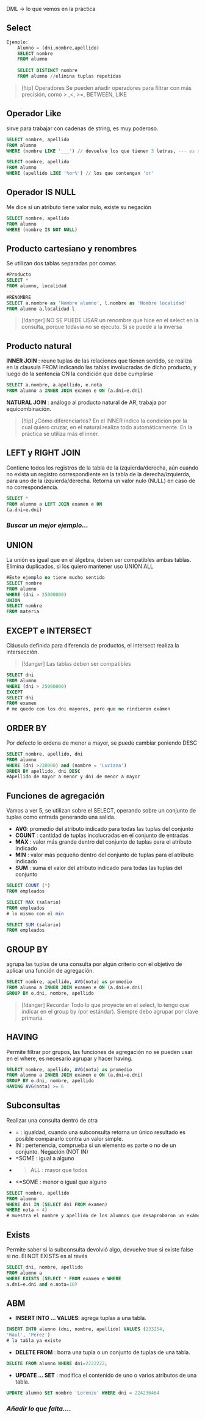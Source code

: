 DML -> lo que vemos en la práctica
## Select

```sql
Ejemplo:
	Alumno = (dni,nombre,apellido)
	SELECT nombre
	FROM alumno
	
	SELECT DISTINCT nombre
	FROM alumno //elimina tuplas repetidas
```
>[!tip] Operadores
>Se pueden añadir operadores para filtrar con más precisión, como > ,<, >=, BETWEEN, LIKE
## Operador Like 
sirve para trabajar con cadenas de string, es muy poderoso.
```sql
SELECT nombre, apellido
FROM alumno
WHERE (nombre LIKE '___') // devuelve los que tienen 3 letras, --- es x cáracter

SELECT nombre, apellido
FROM alumno
WHERE (apellido LIKE '%or%') // los que contengan 'or'
```
## Operador IS NULL
Me dice si un atributo tiene valor nulo, existe su negación
```sql
SELECT nombre, apellido
FROM alumno
WHERE (nombre IS NOT NULL)
```
## Producto cartesiano y renombres
Se utilizan  dos tablas separadas por comas
```sql
#Producto
SELECT *
FROM alumno, localidad
---
#RENOMBRE
SELECT a.nombre as 'Nombre alumno', l.nombre as 'Nombre localidad'
FROM alumno a,localidad l
```
>[!danger] NO SE PUEDE USAR
un renombre que hice en el select en la consulta, porque todavía no se ejecuto. Si se puede a la inversa
## Producto natural
**INNER JOIN** : reune tuplas de las relaciones que tienen sentido, se realiza en la clausula FROM indicando las tablas involucradas de dicho producto, y luego de la sentencia ON la condición que debe cumplirse
```sql
SELECT a.nombre, a.apellido, e.nota
FROM alumno a INNER JOIN examen e ON (a.dni=e.dni)
```
**NATURAL JOIN** : análogo al producto natural de AR, trabaja por equicombinación.
>[!tip] ¿Cómo diferenciarlos?
>En el INNER indico la condición por la cual quiero cruzar, en el natural realiza todo automáticamente. En la práctica se utiliza más el inner.
>
## LEFT y RIGHT JOIN
Contiene todos los registros de la tabla de la izquierda/derecha, aún cuando no exista un registro correspondiente en la tabla de la derecha/izquierda, para uno de la izquierda/derecha. Retorna un valor nulo (NULL) en caso de no correspondencia.
```sql
SELECT *
FROM alumno a LEFT JOIN examen e ON
(a.dni=e.dni)
```
### *Buscar un mejor ejemplo...*
## UNION
La unión es igual que en el álgebra, deben ser compatibles ambas tablas. Elimina duplicados, si los quiero mantener uso UNION ALL
```sql
#Este ejemplo no tiene mucho sentido
SELECT nombre
FROM alumno
WHERE (dni > 25000000)
UNION
SELECT nombre
FROM materia
```
## EXCEPT e INTERSECT
Cláusula definida para diferencia de productos, el intersect realiza la intersección. 
>[!danger] Las tablas deben ser compatibles
```sql
SELECT dni
FROM alumno
WHERE (dni > 25000000)
EXCEPT 
SELECT dni 
FROM examen
# me quedo con los dni mayores, pero que no rindieron exámen
```
## ORDER BY
Por defecto lo ordena de menor a mayor, se puede cambiar poniendo DESC
```sql
SELECT nombre, apellido, dni
FROM alumno
WHERE (dni >230000) and (nombre = 'Luciana')
ORDER BY apellido, dni DESC
#Apellido de mayor a menor y dni de menor a mayor
```
## Funciones de agregación
Vamos a ver 5, se utilizan sobre el SELECT, operando sobre un conjunto de tuplas como entrada generando una salida.
- **AVG**: promedio del atributo indicado para todas las tuplas del conjunto
- **COUNT** : cantidad de tuplas incolucradas en el conjunto de entradas
- **MAX** : valor más grande dentro del conjunto de tuplas para el atributo indicado
- **MIN** : valor más pequeño dentro del conjunto de tuplas para el atributo indicado
- **SUM** : suma el valor del atributo indicado para todas las tuplas del conjunto
```sql
SELECT COUNT (*)
FROM empleados

SELECT MAX (salario)
FROM empleados
# lo mismo con el min

SELECT SUM (salario)
FROM empleados
```
## GROUP BY
agrupa las tuplas de una consulta por algún criterio con el objetivo de aplicar una función de agregación.
```sql
SELECT nombre, apellido, AVG(nota) as promedio
FROM alumno a INNER JOIN examen e ON (a.dni=e.dni)
GROUP BY e.dni, nombre, apellido
```
>[!danger] Recordar
>Todo lo que proyecte en el select, lo tengo que indicar en el group by (por estándar). Siempre debo agrupar por clave primaria. 
## HAVING
Permite filtrar por grupos, las funciones de agregación no se pueden usar en el where, es necesario agrupar y hacer having.
```sql
SELECT nombre, apellido, AVG(nota) as promedio
FROM alumno a INNER JOIN examen e ON (a.dni=e.dni)
GROUP BY e.dni, nombre, apellido
HAVING AVG(nota) >= 6
```
## Subconsultas
Realizar una consulta dentro de otra
- = : igualdad, cuando una subconsulta retorna un único resultado es posible compararlo contra un valor simple.
- IN : pertenencia, comprueba si un elemento es parte o no de un conjunto. Negación  (NOT IN)
- =SOME : igual a alguno
- >ALL : mayor que todos
- <=SOME : menor o igual que alguno
```sql
SELECT nombre, apellido
FROM alumno
WHERE dni IN (SELECT dni FROM examen)
WHERE nota < 4)
# muestra el nombre y apellido de los alumnos que desaprobaron un exámen

```
## Exists 
Permite saber si la subconsulta devolvió algo, devuelve true si existe false si  no. El NOT EXISTS es al revés
```sql
SELECT dni, nombre, apellido
FROM alumno a
WHERE EXISTS (SELECT * FROM examen e WHERE 
a.dni=e.dni and e.nota=10)
```
## ABM
- **INSERT INTO ... VALUES**: agrega tuplas a una tabla.
```sql
INSERT INTO alumno (dni, nombre, apellido) VALUES (233254,
'Raul', 'Perez')
# la tabla ya existe
```
- **DELETE FROM** : borra una tupla o un conjunto de tuplas de una tabla.
```sql
DELETE FROM alumno WHERE dni=2222222;
```
- **UPDATE ... SET** : modifica el contenido de uno o varios atributos de una tabla.
```sql
UPDATE alumno SET nombre 'Lorenzo' WHERE dni = 224236464
```

### *Añadir lo que falta....*
